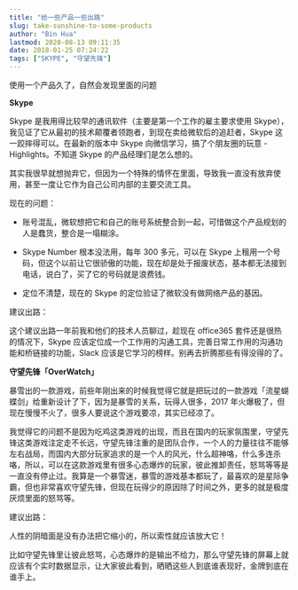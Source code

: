```yaml
---
title: "给一些产品一些出路"
slug: take-sunshine-to-some-products
author: "Bin Hua"
lastmod: 2020-08-13 09:11:35
date: 2018-01-25 07:24:22
tags: ["SKYPE", "守望先锋"]
---
```


使用一个产品久了，自然会发现里面的问题

**Skype**

Skype 是我用得比较早的通讯软件（主要是第一个工作的雇主要求使用 Skype），我见证了它从最初的技术颠覆者领跑者，到现在卖给微软后的追赶者，Skype 这一跤摔得可以。在最新的版本中 Skype 向微信学习，搞了个朋友圈的玩意 - Highlights。不知道 Skype 的产品经理们是怎么想的。

其实我很早就想抛弃它，但因为一个特殊的情怀在里面，导致我一直没有放弃使用，甚至一度让它作为自己公司内部的主要交流工具。

现在的问题：

- 账号混乱，微软想把它和自己的账号系统整合到一起，可惜做这个产品规划的人是蠢货，整合是一塌糊涂。

- Skype Number 根本没法用，每年 300 多元，可以在 Skype 上租用一个号码，但这个以前让它很骄傲的功能，现在却是处于报废状态，基本都无法接到电话，说白了，买了它的号码就是浪费钱。

- 定位不清楚，现在的 Skype 的定位验证了微软没有做网络产品的基因。 

建议出路：

这个建议出路一年前我和他们的技术人员聊过，趁现在 office365 套件还是很热的情况下，Skype 应该定位成一个工作用的沟通工具，完善日常工作用的沟通功能和桥链接的功能，Slack 应该是它学习的榜样。别再去折腾那些有得没得的了。

**守望先锋「OverWatch」**

暴雪出的一款游戏，前些年刚出来的时候我觉得它就是把玩过的一款游戏「流星蝴蝶剑」给重新设计了下，因为是暴雪的关系，玩得人很多，2017 年火爆极了，但现在慢慢不火了，很多人要说这个游戏要凉，其实已经凉了。

我觉得它的问题不是因为吃鸡这类游戏的出现，而且在国内的玩家氛围里，守望先锋这类游戏注定走不长远，守望先锋注重的是团队合作，一个人的力量往往不能够左右战局，而国内大部分玩家追求的是一个人的风光，什么超神咯，什么多连杀咯，所以，可以在这款游戏里有很多心态爆炸的玩家，彼此推卸责任，怒骂等等是一直没有停止过。我算是一个暴雪迷，暴雪的游戏基本都玩了，最喜欢的是星际争霸，但也非常喜欢守望先锋，但现在玩得少的原因除了时间之外，更多的就是极度厌烦里面的怒骂等。

建议出路：

人性的阴暗面是没有办法把它缩小的，所以索性就应该放大它！

比如守望先锋里让彼此怒骂，心态爆炸的是输出不给力，那么守望先锋的屏幕上就应该有个实时数据显示，让大家彼此看到，晒晒这些人到底谁表现好，金牌到底在谁手上。

